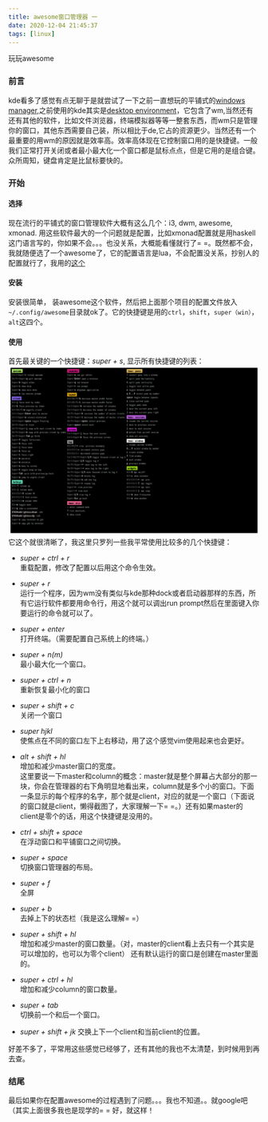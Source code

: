 ```yaml
---
title: awesome窗口管理器 一
date: 2020-12-04 21:45:37
tags: [linux]
---
```


玩玩awesome
<!--more-->

### 前言
kde看多了感觉有点无聊于是就尝试了一下之前一直想玩的平铺式的[windows manager](https://en.wikipedia.org/wiki/Window_manager),之前使用的kde其实是[desktop environment](https://en.wikipedia.org/wiki/Desktop_environment)，它包含了wm,当然还有还有其他的软件，比如文件浏览器，终端模拟器等等一整套东西，而wm只是管理你的窗口，其他东西需要自己装，所以相比于de,它占的资源更少。当然还有一个最重要的用wm的原因就是效率高。效率高体现在它控制窗口用的是快捷键。一般我们正常打开关闭或者最小最大化一个窗口都是鼠标点点，但是它用的是组合键。众所周知，键盘肯定是比鼠标要快的。

### 开始
#### 选择
现在流行的平铺式的窗口管理软件大概有这么几个：i3, dwm, awesome, xmonad. 用这些软件最大的一个问题就是配置，比如xmonad配置就是用haskell这门语言写的，你如果不会。。。也没关系，大概能看懂就行了= =。既然都不会，我就随便选了一个awesome了，它的配置语言是lua，不会配置没关系，抄别人的配置就行了，我用的[这个](https://github.com/lcpz/awesome-copycats)

#### 安装
安装很简单， 装awesome这个软件，然后把上面那个项目的配置文件放入`~/.config/awesome`目录就ok了。它的快捷键是用的`ctrl`，`shift`，`super（win）`，`alt`这四个。


#### 使用

首先最关键的一个快捷键：*super + s*, 显示所有快捷键的列表：
![快捷键列表](./awesome窗口管理器-一/shortcuts.png)
它这个就很清晰了，我这里只罗列一些我平常使用比较多的几个快捷键：
- *super + ctrl + r*  
重载配置，修改了配置以后用这个命令生效。

- *super + r*   
运行一个程序，因为wm没有类似与kde那种dock或者启动器那样的东西，所有它运行软件都要用命令行，用这个就可以调出run prompt然后在里面键入你要运行的命令就可以了。

- *super + enter*  
打开终端。（需要配置自己系统上的终端。）

- *super + n(m)*  
最小最大化一个窗口。

- *super + ctrl + n*  
重新恢复最小化的窗口

- *super + shift + c*  
关闭一个窗口

- *super hjkl*   
使焦点在不同的窗口左下上右移动，用了这个感觉vim使用起来也会更好。

- *alt + shift + hl*  
增加和减少master窗口的宽度。  
这里要说一下master和column的概念：master就是整个屏幕占大部分的那一块，你会在管理器的右下角明显地看出来，column就是多个小的窗口。下面一条显示的每个程序的名字，那个就是client，对应的就是一个窗口（下面说的窗口就是client，懒得截图了，大家理解一下= =。）还有如果master的client是零个的话，用这个快捷键是没用的。

- *ctrl + shift + space*  
在浮动窗口和平铺窗口之间切换。

- *super + space*  
切换窗口管理器的布局。

- *super + f*  
全屏

- *super + b*  
去掉上下的状态栏（我是这么理解= =）

- *super + shift + hl*  
增加和减少master的窗口数量。（对，master的client看上去只有一个其实是可以增加的，也可以为零个client）
还有默认运行的窗口是创建在master里面的。

- *super + ctrl + hl*  
增加和减少column的窗口数量。

- *super + tab*  
切换前一个和后一个窗口。

- *super + shift + jk*
交换上下一个client和当前client的位置。

好差不多了，平常用这些感觉已经够了，还有其他的我也不太清楚，到时候用到再去查。


### 结尾
最后如果你在配置awesome的过程遇到了问题。。。我也不知道。。就google吧（其实上面很多我也是现学的= =
好，就这样！



